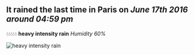 ## It rained the last time in Paris on *June 17th 2016 around 04:59 pm*
💧💧💧💧💧  **heavy intensity rain** *Humidity 60%*

![heavy intensity rain](http://openweathermap.org/img/w/10d.png)
